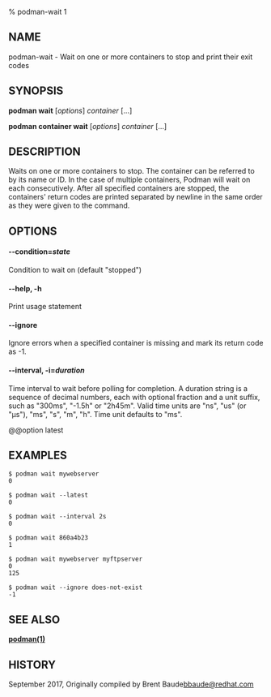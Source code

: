 % podman-wait 1

## NAME

podman\-wait - Wait on one or more containers to stop and print their exit codes

## SYNOPSIS

**podman wait** [*options*] _container_ [...]

**podman container wait** [*options*] _container_ [...]

## DESCRIPTION

Waits on one or more containers to stop. The container can be referred to by its
name or ID. In the case of multiple containers, Podman will wait on each consecutively.
After all specified containers are stopped, the containers' return codes are printed
separated by newline in the same order as they were given to the command.

## OPTIONS

#### **--condition**=_state_

Condition to wait on (default "stopped")

#### **--help**, **-h**

Print usage statement

#### **--ignore**

Ignore errors when a specified container is missing and mark its return code as -1.

#### **--interval**, **-i**=_duration_

Time interval to wait before polling for completion. A duration string is a sequence of decimal numbers, each with optional fraction and a unit suffix, such as "300ms", "-1.5h" or "2h45m". Valid time units are "ns", "us" (or "µs"), "ms", "s", "m", "h". Time unit defaults to "ms".

@@option latest

## EXAMPLES

```
$ podman wait mywebserver
0

$ podman wait --latest
0

$ podman wait --interval 2s
0

$ podman wait 860a4b23
1

$ podman wait mywebserver myftpserver
0
125

$ podman wait --ignore does-not-exist
-1
```

## SEE ALSO

**[podman(1)](podman.md)**

## HISTORY

September 2017, Originally compiled by Brent Baude<bbaude@redhat.com>
